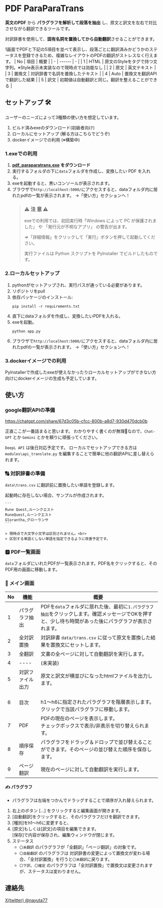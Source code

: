 # PDF ParaParaTrans
**英文のPDF** から **パラグラフを解析して段落を抽出** し、原文と訳文を左右で対比させながら翻訳できるツールです。

対訳辞書を使用して、**固有名詞を置換してから自動翻訳**させることができます。

1画面でPDFと下記の5項目を並べて表示し、段落ごとに翻訳済みかどうかのステータスを登録できるため、複雑なレイアウトのPDFの翻訳がストレスなく行えます。
| No | 項目 | 概要 |
| - | ------ | - |
| 1 | HTML | 原文のStyleをタグで持つ文字列。※Style表示未実装なので現時点では効能なし |
| 2 | 原文 | 英文テキスト |
| 3 | 置換文 | 対訳辞書で名詞を置換したテキスト |
| 4 | Auto | 置換文を翻訳APIで翻訳した結果 |
| 5 | 訳文 | 初期値は自動翻訳と同じ。翻訳を整えることができる |


## セットアップ 🛠

ユーザーのニーズによって3種類の使い方を想定しています。
1. ビルド済みexeのダウンロード(初級者向け)
2. ローカルにセットアップ (解る方はこちらでどうぞ)
3. dockerイメージでの利用 (※構築中)

### 1.exeでの利用
1. **[pdf_paraparatrans.exe](https://github.com/runequest77/pdf_paraparatrans/releases) をダウンロード**
2. 実行するフォルダの下に`data`フォルダを作成し、変換したい PDF を入れる。
3. exeを起動すると、黒いコンソールが表示されます。
4. ブラウザで`http://localhost:5000/`にアクセスすると、dataフォルダ内に居れたpdfの一覧が表示されます。
→「使い方」セクションへ！
    > ### ⚠️ 注 意 ⚠️
    > exeでの利用では、初回実行時「Windows によって PC が保護されました」 や 「発行元が不明なアプリ」 の警告が出ます。
    > 
    > ⇒「詳細情報」をクリックして「実行」ボタンを押して起動してください。
    > 
    > 実行ファイルは Python スクリプトを PyInstaller でビルドしたものです。<br>

### 2.ローカルセットアップ
1. pythonがセットアップされ、実行パスが通っている必要があります。
2. リポジトリをpull
3. 依存パッケージのインストール:
    ```
    pip install -r requirements.txt
    ```
4. 直下にdataフォルダを作成し、変換したいPDFを入れる。
5. exeを起動。
    ```
    python app.py
    ```
6. ブラウザで`http://localhost:5000/`にアクセスすると、dataフォルダ内に居れたpdfの一覧が表示されます。
→「使い方」セクションへ！

### 3.dockerイメージでの利用
PyInstallerで作成したexeが使えなかったりローカルセットアップができない方向けにdockerイメージの生成も予定しています。

## 使い方
### google翻訳APIの準備
https://chatgpt.com/share/67d3c05b-cfcc-800b-a8d7-930d470dcb0b

正直ここが一番詰まると思います。
わかりやすく書くのが無理🤣なので、`Chat-GPT` とか `Gemini` とかを頼りに頑張ってください。

`DeepL API` は後日対応予定です。
ローカルでセットアップできる方は　`modules\api_translate.py` を編集することで簡単に他の翻訳APIに差し替えられます。

### 🔠 対訳辞書の準備
`data\trans.csv` に翻訳前に置換したい単語を登録します。

起動時に存在しない場合、サンプルが作成されます。

    ```
    Rune Quest,ルーンクエスト
    RuneQuest,ルーンクエスト
    Glorantha,グローランサ
    ```

    > 現時点で大文字小文字は区別されません。<br>
    > 区別する単語としない単語を指定できるように改善予定です。

### 🅿️ PDF一覧画面
`data`フォルダにいれたPDFが一覧表示されます。PDF名をクリックすると、そのPDF用の画面に移動します。
### 📖 メイン画面

| No | 機能 | 概要 |
| - | - | - |
| 1 | パラグラフ抽出 | PDFを`data`フォルダに居れた後、最初に`1.パラグラフ抽出`をクリックします。確認メッセージでOKを押すと、少し待ち時間があった後にパラグラフが表示されます。 |
| 2 | 全対訳置換 | 対訳辞書 `data/trans.csv` に従って原文を置換した結果を置換文にセットします。 |
| 3 | 全翻訳 | 文書の全ページに対して自動翻訳を実行します。 |
| 4 | ---- | (未実装) |
| 5 | 対訳ファイル出力 | 原文と訳文が横並びになったhtmlファイルを出力します。 |
| 6 | 目次 | <br>h1～h6に指定されたパラグラフを階層表示します。クリックで当該パラグラフに移動します。 |
| 7 | PDF | PDFの現在のページを表示します。<br>チェックボックスで表示/非表示を切り替えられます。 |
| 8 | 順序保存 | パラグラフをドラッグ＆ドロップで並び替えることができます。そのページの並び替えた順序を保存します。 |
| 9 | ページ翻訳 | 現在のページに対して自動翻訳を実行します。|
#### ✍️ パラグラフ
- パラグラフは左端をつかんでドラッグすることで順序が入れ替えられます。
1. 右上のボタン [...] をクリックすると編集画面が開きます。
2. [自動翻訳]をクリックすると、そのパラグラフだけを翻訳できます。
3. [種別]をh1～h6に変更すると、
4. [原文]もしくは[訳文]の項目を編集できます。<br>[保存]で内容が保存され、編集ウィンドウが閉じます。
5. ステータス
    - `〇未翻訳` のパラグラフが「全翻訳」「ページ翻訳」の対象です。
    - `〇自動翻訳` のパラグラフは 対訳辞書の変更によって置換文が変わる場合、「全対訳置換」を行うと`〇未翻訳`に戻ります。
    - `〇下訳`、`〇確定` のパラグラフは「全対訳置換」で置換文は変更されますが、ステータスは変わりません。

## 連絡先
[X(twitter) @nayuta77](https://x.com/nayuta77)
